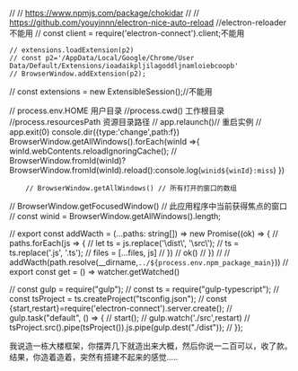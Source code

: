 // // https://www.npmjs.com/package/chokidar
// // https://github.com/youyinnn/electron-nice-auto-reload
//electron-reloader 不能用
// const client = require('electron-connect').client;不能用

    // extensions.loadExtension(p2)
    // const p2='/AppData/Local/Google/Chrome/User Data/Default/Extensions/ioadaikpljilagoddljnamloiebcoopb'
    // BrowserWindow.addExtension(p2);
// const extensions = new ExtensibleSession();//不能用


<!-- process.env.npm_lifecycle_event;返回当前正在运行的package.scripts脚本名称 -->
// process.env.HOME 用户目录
//process.cwd() 工作根目录
//process.resourcesPath 资源目录路径
  // app.relaunch()// 重启实例
        // app.exit(0)
        console.dir({type:'change',path:f})
        BrowserWindow.getAllWindows().forEach(winId =>{
            winId.webContents.reloadIgnoringCache();
            // BrowserWindow.fromId(winId)?BrowserWindow.fromId(winId).reload():console.log(`winid${winId}:miss`)
        })

        // BrowserWindow.getAllWindows() // 所有打开的窗口的数组
// BrowserWindow.getFocusedWindow() // 此应用程序中当前获得焦点的窗口
    // const winid = BrowserWindow.getAllWindows().length;


// export const addWacth = (...paths: string[]) => new Promise((ok) => {
//     paths.forEach(js => {
//         let ts = js.replace('\\dist\\', '\\src\\');
//         ts = ts.replace('.js', '.ts');
//         files = [...files, js]
//     })
//     ok()
// })
// // addWacth(path.resolve(__dirname,`../${process.env.npm_package_main}`))
// export const get = () => watcher.getWatched()


// const gulp = require("gulp");
// const ts = require("gulp-typescript");
// const tsProject = ts.createProject("tsconfig.json");
// const {start,restart}=require('electron-connect').server.create();
// gulp.task("default", () => {
//   start();
//   gulp.watch('./src',restart)
//   tsProject.src().pipe(tsProject()).js.pipe(gulp.dest("./dist"));
// });



我说造一栋大楼框架，你摆弄几下就造出来大概，然后你说一二百可以，收了款。
结果，你造着造着，突然有搭建不起来的感觉.....